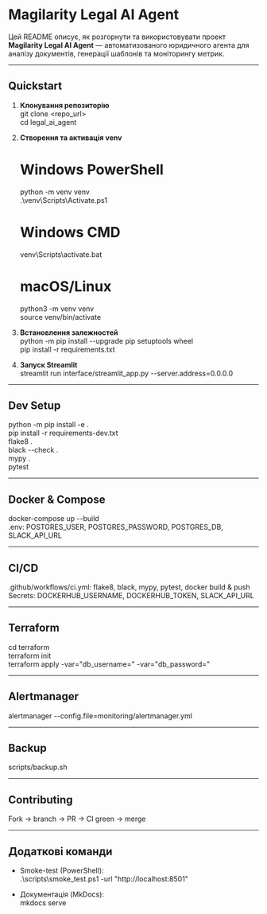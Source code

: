 # Magilarity Legal AI Agent

Цей README описує, як розгорнути та використовувати проект **Magilarity Legal AI Agent** — автоматизованого юридичного агента для аналізу документів, генерації шаблонів та моніторингу метрик.

---

## Quickstart

1. **Клонування репозиторію**  
   git clone <repo_url>  
   cd legal_ai_agent

2. **Створення та активація venv**  
   # Windows PowerShell  
   python -m venv venv  
   .\venv\Scripts\Activate.ps1  
   # Windows CMD  
   venv\Scripts\activate.bat  
   # macOS/Linux  
   python3 -m venv venv  
   source venv/bin/activate

3. **Встановлення залежностей**  
   python -m pip install --upgrade pip setuptools wheel  
   pip install -r requirements.txt

4. **Запуск Streamlit**  
   streamlit run interface/streamlit_app.py --server.address=0.0.0.0

---

## Dev Setup

python -m pip install -e .  
pip install -r requirements-dev.txt  
flake8 .  
black --check .  
mypy .  
pytest

---

## Docker & Compose

docker-compose up --build  
.env: POSTGRES_USER, POSTGRES_PASSWORD, POSTGRES_DB, SLACK_API_URL

---

## CI/CD

.github/workflows/ci.yml: flake8, black, mypy, pytest, docker build & push  
Secrets: DOCKERHUB_USERNAME, DOCKERHUB_TOKEN, SLACK_API_URL

---

## Terraform

cd terraform  
terraform init  
terraform apply -var="db_username=<USER>" -var="db_password=<PASS>"

---

## Alertmanager

alertmanager --config.file=monitoring/alertmanager.yml

---

## Backup

scripts/backup.sh

---

## Contributing

Fork → branch → PR → CI green → merge

---

## Додаткові команди

- Smoke-test (PowerShell):  
  .\scripts\smoke_test.ps1 -url "http://localhost:8501"

- Документація (MkDocs):  
  mkdocs serve